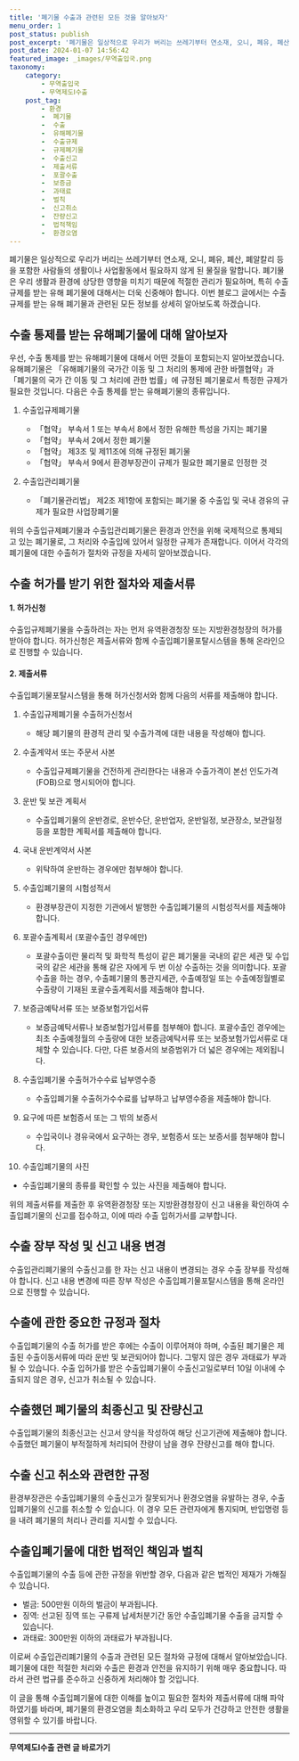 ```yaml
---
title: '폐기물 수출과 관련된 모든 것을 알아보자'
menu_order: 1
post_status: publish
post_excerpt: '폐기물은 일상적으로 우리가 버리는 쓰레기부터 연소재, 오니, 폐유, 폐산, 폐알칼리 등을 포함한 사람들의 생활이나 사업활동에서 필요하지 않게 된 물질을 말합니다. 폐기물은 우리 생활과 환경에 상당한 영향을 미치기 때문에 적절한 관리가 필요하며, 특히 수출 규제를 받는 유해 폐기물에 대해서는 더욱 신중해야 합니다. 이번 블로그 글에서는 수출 규제를 받는 유해 폐기물과 관련된 모든 정보를 상세히 알아보도록 하겠습니다.'
post_date: 2024-01-07 14:56:42
featured_image: _images/무역출입국.png
taxonomy:
    category:
        - 무역출입국
        - 무역제도Ⅰ수출
    post_tag:
        - 환경
        -  폐기물
        -  수출
        -  유해폐기물
        -  수출규제
        -  규제폐기물
        -  수출신고
        -  제출서류
        -  포괄수출
        -  보증금
        -  과태료
        -  벌칙
        -  신고취소
        -  잔량신고
        -  법적책임
        -  환경오염
---
```



폐기물은 일상적으로 우리가 버리는 쓰레기부터 연소재, 오니, 폐유, 폐산, 폐알칼리 등을 포함한 사람들의 생활이나 사업활동에서 필요하지 않게 된 물질을 말합니다. 폐기물은 우리 생활과 환경에 상당한 영향을 미치기 때문에 적절한 관리가 필요하며, 특히 수출 규제를 받는 유해 폐기물에 대해서는 더욱 신중해야 합니다. 이번 블로그 글에서는 수출 규제를 받는 유해 폐기물과 관련된 모든 정보를 상세히 알아보도록 하겠습니다.

## 수출 통제를 받는 유해폐기물에 대해 알아보자

우선, 수출 통제를 받는 유해폐기물에 대해서 어떤 것들이 포함되는지 알아보겠습니다. 유해폐기물은 「유해폐기물의 국가간 이동 및 그 처리의 통제에 관한 바젤협약」과 「폐기물의 국가 간 이동 및 그 처리에 관한 법률」에 규정된 폐기물로서 특정한 규제가 필요한 것입니다. 다음은 수출 통제를 받는 유해폐기물의 종류입니다. 

1. 수출입규제폐기물
   - 「협약」 부속서 1 또는 부속서 8에서 정한 유해한 특성을 가지는 폐기물
   - 「협약」 부속서 2에서 정한 폐기물
   - 「협약」 제3조 및 제11조에 의해 규정된 폐기물
   - 「협약」 부속서 9에서 환경부장관이 규제가 필요한 폐기물로 인정한 것
   
2. 수출입관리폐기물
   - 「폐기물관리법」 제2조 제1항에 포함되는 폐기물 중 수출입 및 국내 경유의 규제가 필요한 사업장폐기물 
   
위의 수출입규제폐기물과 수출입관리폐기물은 환경과 안전을 위해 국제적으로 통제되고 있는 폐기물로, 그 처리와 수출입에 있어서 일정한 규제가 존재합니다. 이어서 각각의 폐기물에 대한 수출허가 절차와 규정을 자세히 알아보겠습니다.

## 수출 허가를 받기 위한 절차와 제출서류

#### 1. 허가신청
수출입규제폐기물을 수출하려는 자는 먼저 유역환경청장 또는 지방환경청장의 허가를 받아야 합니다. 허가신청은 제출서류와 함께 수출입폐기물포탈시스템을 통해 온라인으로 진행할 수 있습니다.

#### 2. 제출서류
수출입폐기물포탈시스템을 통해 허가신청서와 함께 다음의 서류를 제출해야 합니다.

1. 수출입규제폐기물 수출허가신청서
   - 해당 폐기물의 환경적 관리 및 수출가격에 대한 내용을 작성해야 합니다.

2. 수출계약서 또는 주문서 사본
   - 수출입규제폐기물을 건전하게 관리한다는 내용과 수출가격이 본선 인도가격(FOB)으로 명시되어야 합니다.

3. 운반 및 보관 계획서
   - 수출입폐기물의 운반경로, 운반수단, 운반업자, 운반일정, 보관장소, 보관일정 등을 포함한 계획서를 제출해야 합니다.

4. 국내 운반계약서 사본
   - 위탁하여 운반하는 경우에만 첨부해야 합니다.

5. 수출입폐기물의 시험성적서
   - 환경부장관이 지정한 기관에서 발행한 수출입폐기물의 시험성적서를 제출해야 합니다.

6. 포괄수출계획서 (포괄수출인 경우에만)
   - 포괄수출이란 물리적 및 화학적 특성이 같은 폐기물을 국내의 같은 세관 및 수입국의 같은 세관을 통해 같은 자에게 두 번 이상 수출하는 것을 의미합니다. 포괄수출을 하는 경우, 수출폐기물의 통관지세관, 수출예정일 또는 수출예정월별로 수출량이 기재된 포괄수출계획서를 제출해야 합니다.

7. 보증금예탁서류 또는 보증보험가입서류
   - 보증금예탁서류나 보증보험가입서류를 첨부해야 합니다. 포괄수출인 경우에는 최초 수출예정월의 수출량에 대한 보증금예탁서류 또는 보증보험가입서류로 대체할 수 있습니다. 다만, 다른 보증서의 보증범위가 더 넓은 경우에는 제외됩니다.

8. 수출입폐기물 수출허가수수료 납부영수증
   - 수출입폐기물 수출허가수수료를 납부하고 납부영수증을 제출해야 합니다.

9. 요구에 따른 보험증서 또는 그 밖의 보증서
   - 수입국이나 경유국에서 요구하는 경우, 보험증서 또는 보증서를 첨부해야 합니다.

10. 수출입폐기물의 사진
   - 수출입폐기물의 종류를 확인할 수 있는 사진을 제출해야 합니다.

위의 제출서류를 제출한 후 유역환경청장 또는 지방환경청장이 신고 내용을 확인하여 수출입폐기물의 신고를 접수하고, 이에 따라 수출 입허가서를 교부합니다.

## 수출 장부 작성 및 신고 내용 변경

수출입관리폐기물의 수출신고를 한 자는 신고 내용이 변경되는 경우 수출 장부를 작성해야 합니다. 신고 내용 변경에 따른 장부 작성은 수출입폐기물포탈시스템을 통해 온라인으로 진행할 수 있습니다.

## 수출에 관한 중요한 규정과 절차

수출입폐기물의 수출 허가를 받은 후에는 수출이 이루어져야 하며, 수출된 폐기물은 제출된 수출이동서류에 따라 운반 및 보관되어야 합니다. 그렇지 않은 경우 과태료가 부과될 수 있습니다. 수출 입허가를 받은 수출입폐기물이 수출신고일로부터 10일 이내에 수출되지 않은 경우, 신고가 취소될 수 있습니다.

## 수출했던 폐기물의 최종신고 및 잔량신고

수출입폐기물의 최종신고는 신고서 양식을 작성하여 해당 신고기관에 제출해야 합니다. 수출했던 폐기물이 부적절하게 처리되어 잔량이 남을 경우 잔량신고를 해야 합니다.

## 수출 신고 취소와 관련한 규정

환경부장관은 수출입폐기물의 수출신고가 잘못되거나 환경오염을 유발하는 경우, 수출입폐기물의 신고를 취소할 수 있습니다. 이 경우 모든 관련자에게 통지되며, 반입명령 등을 내려 폐기물의 처리나 관리를 지시할 수 있습니다.

## 수출입폐기물에 대한 법적인 책임과 벌칙

수출입폐기물의 수출 등에 관한 규정을 위반할 경우, 다음과 같은 법적인 제재가 가해질 수 있습니다.

- 벌금: 500만원 이하의 벌금이 부과됩니다.
- 징역: 선고된 징역 또는 구류제 납세처분기간 동안 수출입폐기물 수출을 금지할 수 있습니다.
- 과태료: 300만원 이하의 과태료가 부과됩니다.

이로써 수출입관리폐기물의 수출과 관련된 모든 절차와 규정에 대해서 알아보았습니다. 폐기물에 대한 적절한 처리와 수출은 환경과 안전을 유지하기 위해 매우 중요합니다. 따라서 관련 법규를 준수하고 신중하게 처리해야 할 것입니다.

이 글을 통해 수출입폐기물에 대한 이해를 높이고 필요한 절차와 제출서류에 대해 파악하였기를 바라며, 폐기물의 환경오염을 최소화하고 우리 모두가 건강하고 안전한 생활을 영위할 수 있기를 바랍니다.
<!-- wp:separator -->
<hr class="wp-block-separator has-alpha-channel-opacity"/>
<!-- /wp:separator -->

<!-- wp:group {"backgroundColor":"base","layout":{"type":"constrained"}} -->
<div class="wp-block-group has-base-background-color has-background"><!-- wp:paragraph {"align":"center","fontSize":"medium"} -->
<p class="has-text-align-center has-large-font-size"><strong>무역제도Ⅰ수출 관련 글 바로가기</strong></p>
<!-- /wp:paragraph -->


<!-- wp:latest-posts
{"categories":[{"id":14332,"count":19,"description":"","link":"https://uknowlaw.com/category/%eb%ac%b4%ec%97%ad%ec%a0%9c%eb%8f%84%e2%85%b0%ec%88%98%ec%b6%9c/","name":"무역제도Ⅰ수출","slug":"무역제도Ⅰ수출","taxonomy":"category","parent":0,"meta":[],"_links":{"self":[{"href":"https://uknowlaw.com/wp-json/wp/v2/categories/14332"}],"collection":[{"href":"https://uknowlaw.com/wp-json/wp/v2/categories"}],"about":[{"href":"https://uknowlaw.com/wp-json/wp/v2/taxonomies/category"}],"wp:post_type":[{"href":"https://uknowlaw.com/wp-json/wp/v2/posts?categories=14332"}],"curies":[{"name":"wp","href":"https://api.w.org/{rel}","templated":true}]}}],"postsToShow":100,"excerptLength":28,"postLayout":"grid","columns":2,"featuredImageAlign":"left","featuredImageSizeSlug":"large","fontSize":"small"} /--></div>
<!-- /wp:group -->